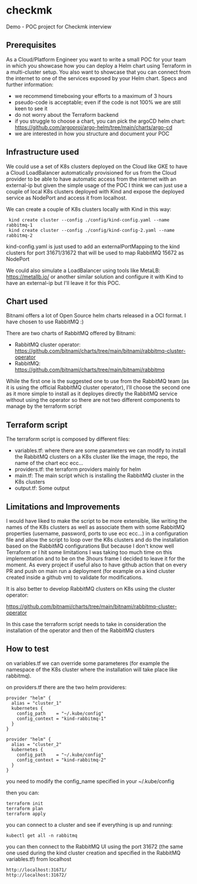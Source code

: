 # checkmk

Demo - POC project for Checkmk interview

## Prerequisites
As a Cloud/Platform Engineer you want to write a small POC for your team in which you
showcase how you can deploy a Helm chart using Terraform in a multi-cluster setup. You
also want to showcase that you can connect from the internet to one of the services exposed
by your Helm chart.
Specs and further information:
- we recommend timeboxing your efforts to a maximum of 3 hours
- pseudo-code is acceptable; even if the code is not 100% we are still keen to see it
- do not worry about the Terraform backend
- if you struggle to choose a chart, you can pick the argoCD helm chart:
https://github.com/argoproj/argo-helm/tree/main/charts/argo-cd
- we are interested in how you structure and document your POC

## Infrastructure used
We could use a set of K8s clusters deployed on the Cloud like GKE to have a Cloud LoadBalancer automatically provisioned for us from the Cloud provider
to be able to have automatic access from the internet with an external-ip but given the simple usage of the POC I think
we can just use a couple of local K8s clusters deployed with Kind and expose the deployed service as NodePort and access it from localhost.

We can create a couple of K8s clusters locally with Kind in this way:

```
 kind create cluster --config ./config/kind-config.yaml --name rabbitmq-1
 kind create cluster --config ./config/kind-config-2.yaml --name rabbitmq-2
```

kind-config.yaml is just used to add an externalPortMapping to the kind clusters for port 31671/31672 that will be used to map RabbitMQ 15672 as NodePort

We could also simulate a LoadBalancer using tools like MetaLB: https://metallb.io/ or another similar solution and configure it with Kind to have an external-ip
but I'll leave it for this POC.

## Chart used

Bitnami offers a lot of Open Source helm charts released in a OCI format.
I have chosen to use RabbitMQ :)

There are two charts of RabbitMQ offered by Bitnami:
* RabbitMQ cluster operator: https://github.com/bitnami/charts/tree/main/bitnami/rabbitmq-cluster-operator
* RabbitMQ: https://github.com/bitnami/charts/tree/main/bitnami/rabbitmq

While the first one is the suggested one to use from the RabbitMQ team (as it is using the official RabbitMQ cluster operator),
I'll choose the second one as it more simple to install as it deployes directly the RabbitMQ service without using the operator so there are not two different components to manage by the
terraform script

## Terraform script

The terraform script is composed by different files:

* variables.tf: where there are some parameters we can modify to install the RabbitMQ clusters on a K8s cluster like the image, the repo, the name of the chart ecc ecc...
* providers.tf: the terraform providers mainly for helm
* main.tf: The main script which is installing the RabbitMQ cluster in the K8s clusters
* output.tf: Some output

## Limitations and Improvements

I would have liked to make the script to be more extensible, like writing the names of the K8s clusters as well as associate them with some RabbitMQ properties (username, password, ports to use ecc ecc...) in a configuration file and allow the script to loop over the K8s clusters and do the installation based on the RabbitMQ configurations
But because I don't know well Terraform or I hit some limitations I was taking too much time on this implementation and to be on the 3hours frame I decided to leave it for the moment.
As every project if useful also to have github action that on every PR and push on main run a deployment (for example on a kind cluster created inside a github vm) to validate for modifications. 

It is also better to develop RabbitMQ clusters on K8s using the cluster operator: 

https://github.com/bitnami/charts/tree/main/bitnami/rabbitmq-cluster-operator

In this case the terraform script needs to take in consideration the installation of the operator and then of the RabbitMQ clusters

## How to test

on variables.tf we can override some parameteres (for example the namespace of the K8s cluster where the installation will take place like rabbitmq).

on providers.tf there are the two helm provideres:

```
provider "helm" {
  alias = "cluster_1"
  kubernetes {
    config_path    = "~/.kube/config"
    config_context = "kind-rabbitmq-1"
  }
}

provider "helm" {
  alias = "cluster_2"
  kubernetes {
    config_path    = "~/.kube/config"
    config_context = "kind-rabbitmq-2"
  }
}
```
you need to modify the config_name specified in your ~/.kube/config

then you can:

```
terraform init
terraform plan
terraform apply
```

you can connect to a cluster and see if everything is up and running:

```
kubectl get all -n rabbitmq
```

you can then connect to the RabbitMQ UI using the port 31672 (the same one used during the kind cluster creation and specified in the RabbitMQ variables.tf) from localhost

```
http://localhost:31671/
http://localhost:31672/
```






